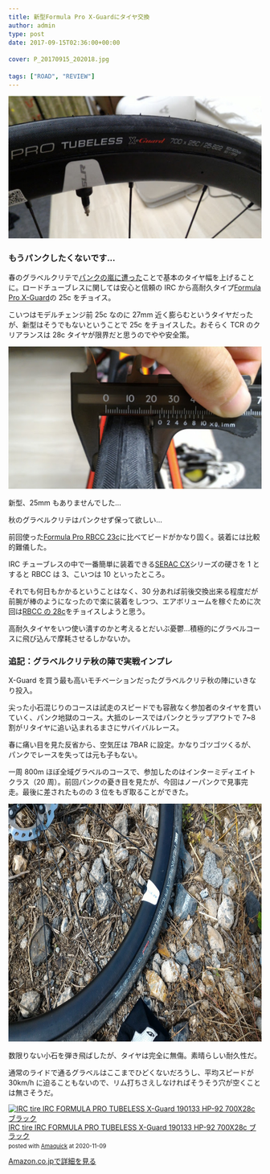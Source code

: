 ```yaml
---
title: 新型Formula Pro X-Guardにタイヤ交換
author: admin
type: post
date: 2017-09-15T02:36:00+00:00

cover: P_20170915_202018.jpg

tags: ["ROAD", "REVIEW"]
---
```


![image](./P_20170915_202018.jpg)

### もうパンクしたくないです…

春のグラベルクリテで<a href="/2017/05/2017.html" target="_blank" rel="noopener">パンクの嵐に遭った</a>ことで基本のタイヤ幅を上げることに。ロードチューブレスに関しては安心と信頼の IRC から高耐久タイプ<a href="http://amzn.to/2fohzsh" target="_blank" rel="noopener">Formula Pro X-Guard</a>の 25c をチョイス。

こいつはモデルチェンジ前 25c なのに 27mm 近く膨らむというタイヤだったが、新型はそうでもないということで 25c をチョイスした。おそらく TCR のクリアランスは 28c タイヤが限界だと思うのでやや安全策。

![image](./P_20170915_202058.jpg)

新型、25mm もありませんでした…

秋のグラベルクリテはパンクせず保って欲しい…

前回使った<a href="http://amzn.to/2ycgwTI" target="_blank" rel="noopener">Formula Pro RBCC 23c</a>に比べてビードがかなり固く。装着には比較的難儀した。

IRC チューブレスの中で一番簡単に装着できる<a href="http://amzn.to/2ybpjFz" target="_blank" rel="noopener">SERAC CX</a>シリーズの硬さを 1 とすると RBCC は 3、こいつは 10 といったところ。

それでも何日もかかるということはなく、30 分あれば前後交換出来る程度だが前腕が棒のようになったので楽に装着をしつつ、エアボリュームを稼ぐために次回は<a href="http://amzn.to/2ybj057" target="_blank" rel="noopener">RBCC の 28c</a>をチョイスしようと思う。

高耐久タイヤをいつ使い潰すのかと考えるとだいぶ憂鬱…積極的にグラベルコースに飛び込んで摩耗させるしかないか。

### 追記：グラベルクリテ秋の陣で実戦インプレ

X-Guard を買う最も高いモチベーションだったグラベルクリテ秋の陣にいきなり投入。

尖った小石混じりのコースは試走のスピードでも容赦なく参加者のタイヤを貫いていく、パンク地獄のコース。大抵のレースではパンクとラップアウトで 7~8 割がリタイヤに追い込まれるまさにサバイバルレース。

春に痛い目を見た反省から、空気圧は 7BAR に設定。かなりゴツゴツくるが、パンクでレースを失っては元も子もない。

一周 800m ほぼ全域グラベルのコースで、参加したのはインターミディエイトクラス（20 周）。前回パンクの憂き目を見たが、今回はノーパンクで見事完走。最後に差されたものの 3 位をもぎ取ることができた。

<img class="aligncenter size-large wp-image-750" src="./P_20170924_122957.jpg" alt="" width="840" height="473"  />

数限りない小石を弾き飛ばしたが、タイヤは完全に無傷。素晴らしい耐久性だ。

通常のライドで通るグラベルはここまでひどくないだろうし、平均スピードが 30km/h に迫ることもないので、リム打ちさえしなければそうそう穴が空くことは無さそうだ。

<div class="amachazl-box" style="margin-bottom:0px;"><div class="amachazl-image" style="float:left;margin:0px 12px 1px 0px;"><a href="https://www.amazon.co.jp/dp/B01DOZEV02/?tag=gensobunya-22" name="amazonlink" rel="nofollow" target="_blank"><img src="https://m.media-amazon.com/images/I/316-RzfNA0L._SL200_.jpg" alt="IRC tire IRC FORMULA PRO TUBELESS X-Guard 190133 HP-92 700X28c ブラック" style="border: none;" /></a></div><div class="amachazl-info" style="line-height:120%; margin-bottom: 10px"><div class="amachazl-name" style="margin-bottom:10px;line-height:120%"><a href="https://www.amazon.co.jp/dp/B01DOZEV02/?tag=gensobunya-22" name="amachazllink" rel="nofollow" target="_blank">IRC tire IRC FORMULA PRO TUBELESS X-Guard 190133 HP-92 700X28c ブラック</a><div class="amachazl-powered-date" style="font-size:80%;margin-top:5px;line-height:120%">posted with <a href="https://creazy.net/amazon_quick_affiliate/" title="IRC tire IRC FORMULA PRO TUBELESS X-Guard 190133 HP-92 700X28c ブラック" rel="nofollow" target="_blank">Amaquick</a> at 2020-11-09</div></div><div class="amachazl-sub-info" style="float: left;"><div class="amachazl-link" style="margin-top: 5px"><a href="https://www.amazon.co.jp/dp/B01DOZEV02/?tag=gensobunya-22" name="amachazllink" rel="nofollow" target="_blank">Amazon.co.jpで詳細を見る</a></div></div></div><div class="amachazl-footer" style="clear: left"></div></div>
